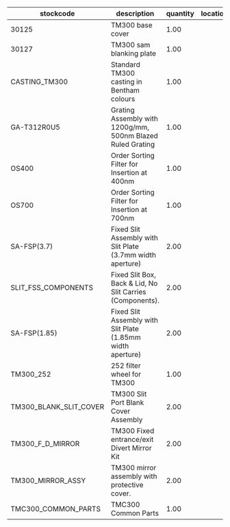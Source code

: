 |stockcode|description|quantity|location|
|---------|-----------|--------|--------|
|30125|TM300 base cover|1.00||
|30127|TM300 sam blanking plate|1.00||
|CASTING_TM300|Standard TM300 casting in Bentham colours|1.00||
|GA-T312R0U5|Grating Assembly with 1200g/mm, 500nm Blazed Ruled Grating|1.00||
|OS400|Order Sorting Filter for Insertion at 400nm|1.00||
|OS700|Order Sorting Filter for Insertion at 700nm|1.00||
|SA-FSP(3.7)|Fixed Slit Assembly with Slit Plate (3.7mm width aperture)|2.00||
|SLIT_FSS_COMPONENTS|Fixed Slit Box, Back & Lid, No Slit Carries (Components).|2.00||
|SA-FSP(1.85)|Fixed Slit Assembly with Slit Plate (1.85mm width aperture)|2.00||
|TM300_252|252 filter wheel for TM300|1.00||
|TM300_BLANK_SLIT_COVER|TM300 Slit Port Blank Cover Assembly|2.00||
|TM300_F_D_MIRROR|TM300 Fixed entrance/exit Divert Mirror Kit|2.00||
|TM300_MIRROR_ASSY|TM300 mirror assembly with protective cover.|2.00||
|TMC300_COMMON_PARTS|TMC300 Common Parts|1.00||
